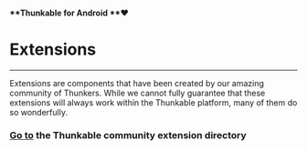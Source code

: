 #### **Thunkable for Android **❤

# Extensions

---

Extensions are components that have been created by our amazing community of Thunkers.  While we cannot fully guarantee that these extensions will always work within the Thunkable platform, many of them do so wonderfully.

### [Go to](http://domhnallohanlon.com/thunkable_extensions/) the Thunkable community extension directory

### 



